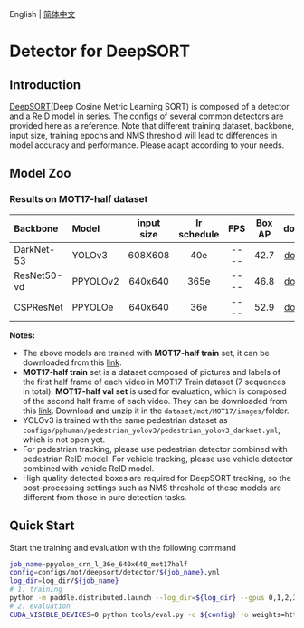 English | [简体中文](README_cn.md)

# Detector for DeepSORT

## Introduction
[DeepSORT](https://arxiv.org/abs/1812.00442)(Deep Cosine Metric Learning SORT) is composed of a detector and a ReID model in series. The configs of several common detectors are provided here as a reference. Note that different training dataset, backbone, input size, training epochs and NMS threshold will lead to differences in model accuracy and performance. Please adapt according to your needs.

## Model Zoo
### Results on MOT17-half dataset
| Backbone        | Model           | input size  | lr schedule |  FPS          | Box AP  |  download    | config  |
| :-------------- | :-------------  | :--------:  | :---------: | :-----------: | :-----: | :----------: | :-----: |
| DarkNet-53      | YOLOv3          |   608X608   |   40e      |      ----     |  42.7   | [download](https://paddledet.bj.bcebos.com/models/mot/deepsort/yolov3_darknet53_40e_608x608_mot17half.pdparams)  | [config](./yolov3_darknet53_40e_608x608_mot17half.yml) |
| ResNet50-vd     | PPYOLOv2        |   640x640   |   365e      |      ----     |  46.8   | [download](https://paddledet.bj.bcebos.com/models/mot/deepsort/ppyolov2_r50vd_dcn_365e_640x640_mot17half.pdparams)  | [config](./ppyolov2_r50vd_dcn_365e_640x640_mot17half.yml) |
| CSPResNet       | PPYOLOe         |   640x640   |   36e       |      ----     |  52.9   | [download](https://paddledet.bj.bcebos.com/models/mot/deepsort/ppyoloe_crn_l_36e_640x640_mot17half.pdparams)     | [config](./ppyoloe_crn_l_36e_640x640_mot17half.yml)    |

**Notes:**
  - The above models are trained with **MOT17-half train** set, it can be downloaded from this [link](https://dataset.bj.bcebos.com/mot/MOT17.zip).
  - **MOT17-half train** set is a dataset composed of pictures and labels of the first half frame of each video in MOT17 Train dataset (7 sequences in total). **MOT17-half val set** is used for evaluation, which is composed of the second half frame of each video. They can be downloaded from this [link](https://paddledet.bj.bcebos.com/data/mot/mot17half/annotations.zip). Download and unzip it in the `dataset/mot/MOT17/images/`folder.
  - YOLOv3 is trained with the same pedestrian dataset as `configs/pphuman/pedestrian_yolov3/pedestrian_yolov3_darknet.yml`, which is not open yet.
  - For pedestrian tracking, please use pedestrian detector combined with pedestrian ReID model. For vehicle tracking, please use vehicle detector combined with vehicle ReID model.
  - High quality detected boxes are required for DeepSORT tracking, so the post-processing settings such as NMS threshold of these models are different from those in pure detection tasks.

## Quick Start

Start the training and evaluation with the following command
```bash
job_name=ppyoloe_crn_l_36e_640x640_mot17half
config=configs/mot/deepsort/detector/${job_name}.yml
log_dir=log_dir/${job_name}
# 1. training
python -m paddle.distributed.launch --log_dir=${log_dir} --gpus 0,1,2,3,4,5,6,7 tools/train.py -c ${config} --eval --amp --fleet
# 2. evaluation
CUDA_VISIBLE_DEVICES=0 python tools/eval.py -c ${config} -o weights=https://paddledet.bj.bcebos.com/models/mot/deepsort/${job_name}.pdparams
```
